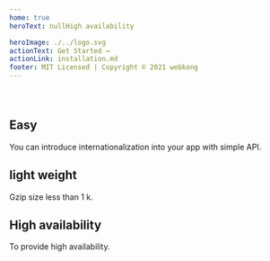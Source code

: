 ```yaml
---
home: true
heroText: nullHigh availability

heroImage: ./../logo.svg
actionText: Get Started →
actionLink: installation.md
footer: MIT Licensed | Copyright © 2021 webkong
---
```


<div class="github" style="text-align:center; padding: 0 0 24px 0;">
  <sponsor-button />
</div>

<div class="features">
  <div class="feature">
    <h2>Easy</h2>
    <p>You can introduce internationalization into your app with simple API.</p>
  </div>
  <div class="feature">
    <h2>light weight</h2>
    <p>Gzip size less than 1 k.</p>
  </div>
  <div class="feature">
    <h2>High availability</h2>
    <p>To provide high availability.</p>
  </div>
</div>
